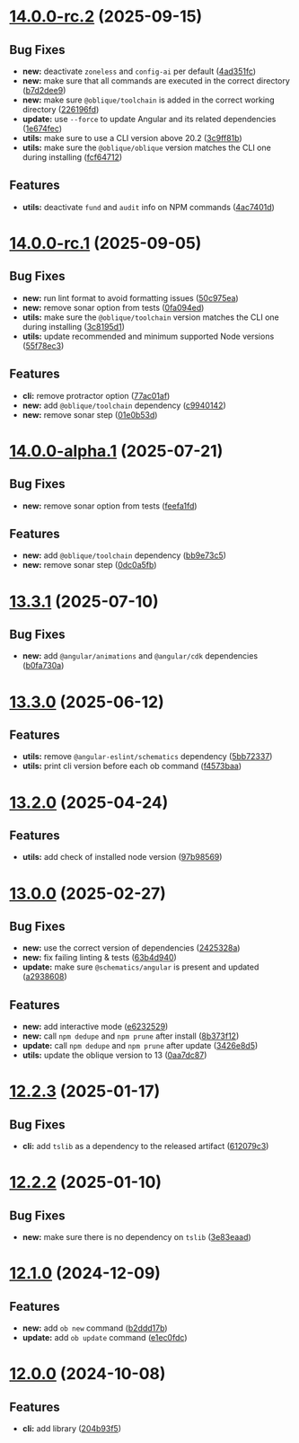 # [14.0.0-rc.2](https://github.com/oblique-bit/oblique/compare/14.0.0-rc.1...14.0.0-rc.2) (2025-09-15)

## Bug Fixes

- **new:** deactivate `zoneless` and `config-ai` per default ([4ad351fc](https://github.com/oblique-bit/oblique/commit/4ad351fcb8da435415ed1f1cb182fa8dd858dc92))
- **new:** make sure that all commands are executed in the correct directory ([b7d2dee9](https://github.com/oblique-bit/oblique/commit/b7d2dee9b2f68276c33f4812e532baba56c88e6e))
- **new:** make sure `@oblique/toolchain` is added in the correct working directory ([226196fd](https://github.com/oblique-bit/oblique/commit/226196fdeda92de7075f25ee7d626fc68b9b995b))
- **update:** use `--force` to update Angular and its related dependencies ([1e674fec](https://github.com/oblique-bit/oblique/commit/1e674fec2be06a2e911aaae4d6b8c0401681cd00))
- **utils:** make sure to use a CLI version above 20.2 ([3c9ff81b](https://github.com/oblique-bit/oblique/commit/3c9ff81bf18f4409724354a00fc3630a2001a5ee))
- **utils:** make sure the `@oblique/oblique` version matches the CLI one during installing ([fcf64712](https://github.com/oblique-bit/oblique/commit/fcf64712a1633c8bb014bc965e0015dd8e1c937e))

## Features

- **utils:** deactivate `fund` and `audit` info on NPM commands ([4ac7401d](https://github.com/oblique-bit/oblique/commit/4ac7401dcd1ff26ee2c90c32fd26c4324b306ae1))

# [14.0.0-rc.1](https://github.com/oblique-bit/oblique/compare/13.3.3...14.0.0-rc.1) (2025-09-05)

## Bug Fixes

- **new:** run lint format to avoid formatting issues ([50c975ea](https://github.com/oblique-bit/oblique/commit/50c975ea5921a8c17e66daf8b4319e812d93460b))
- **new:** remove sonar option from tests ([0fa094ed](https://github.com/oblique-bit/oblique/commit/0fa094edbcf5e9b5e8457ed4547d2c43c7352a82))
- **utils:** make sure the `@oblique/toolchain` version matches the CLI one during installing ([3c8195d1](https://github.com/oblique-bit/oblique/commit/3c8195d1d4e687da4ff1670f4479cd811f6c4833))
- **utils:** update recommended and minimum supported Node versions ([55f78ec3](https://github.com/oblique-bit/oblique/commit/55f78ec3637224f75066d2e9fdc26bd678ee8989))

## Features

- **cli:** remove protractor option ([77ac01af](https://github.com/oblique-bit/oblique/commit/77ac01afd5bc4a53362557125edc63646c0b8be6))
- **new:** add `@oblique/toolchain` dependency ([c9940142](https://github.com/oblique-bit/oblique/commit/c99401427c32a9b738faa1bc8be5024fc9c6e597))
- **new:** remove sonar step ([01e0b53d](https://github.com/oblique-bit/oblique/commit/01e0b53dba73becab8dcd6448a9ccf12871c3f5d))

# [14.0.0-alpha.1](https://github.com/oblique-bit/oblique/compare/13.3.2...14.0.0-alpha.1) (2025-07-21)

## Bug Fixes

- **new:** remove sonar option from tests ([feefa1fd](https://github.com/oblique-bit/oblique/commit/feefa1fdde55ae032612be9e3e6912cae058992b))

## Features

- **new:** add `@oblique/toolchain` dependency ([bb9e73c5](https://github.com/oblique-bit/oblique/commit/bb9e73c5b2d521bfd38a6a1971c30bd7bdddace6))
- **new:** remove sonar step ([0dc0a5fb](https://github.com/oblique-bit/oblique/commit/0dc0a5fb3d33d33c2284758c42633808310afeb3))

# [13.3.1](https://github.com/oblique-bit/oblique/compare/13.3.0...13.3.1) (2025-07-10)

## Bug Fixes

- **new:** add `@angular/animations` and `@angular/cdk` dependencies ([b0fa730a](https://github.com/oblique-bit/oblique/commit/b0fa730a3fed977c869627e29cbcb6ee75a0f34e))

# [13.3.0](https://github.com/oblique-bit/oblique/compare/13.2.3...13.3.0) (2025-06-12)

## Features

- **utils:** remove `@angular-eslint/schematics` dependency ([5bb72337](https://github.com/oblique-bit/oblique/commit/5bb723374155ef95c7424d4d07b6f2d5e1afbdf2))
- **utils:** print cli version before each ob command ([f4573baa](https://github.com/oblique-bit/oblique/commit/f4573baaa3353ad4be7e5cb692b65357c0b6f40f))

# [13.2.0](https://github.com/oblique-bit/oblique/compare/13.1.2...13.2.0) (2025-04-24)

## Features

- **utils:** add check of installed node version ([97b98569](https://github.com/oblique-bit/oblique/commit/97b985699113b3b5955b48e20a9b779d449cea24))

# [13.0.0](https://github.com/oblique-bit/oblique/compare/12.2.3...13.0.0) (2025-02-27)

## Bug Fixes

- **new:** use the correct version of dependencies ([2425328a](https://github.com/oblique-bit/oblique/commit/2425328a2f40d604b2f5edc2db0e1976cacb150a))
- **new:** fix failing linting & tests ([63b4d940](https://github.com/oblique-bit/oblique/commit/63b4d94004bf6dbcfc74e7731218a86353300150))
- **update:** make sure `@schematics/angular` is present and updated ([a2938608](https://github.com/oblique-bit/oblique/commit/a29386082eafe3c6eb89af4ca402493274a97529))

## Features

- **new:** add interactive mode ([e6232529](https://github.com/oblique-bit/oblique/commit/e62325296fb78814bfba25a86e9c5ae1eabf923d))
- **new:** call `npm dedupe` and `npm prune` after install ([8b373f12](https://github.com/oblique-bit/oblique/commit/8b373f12bb5a5d0c1d4852c7ccd378b0455f8515))
- **update:** call `npm dedupe` and `npm prune` after update ([3426e8d5](https://github.com/oblique-bit/oblique/commit/3426e8d53597627180f3e1e28f91b12b7bfc6214))
- **utils:** update the oblique version to 13 ([0aa7dc87](https://github.com/oblique-bit/oblique/commit/0aa7dc87dcc3f4fdadd4d06bea1dfdefd8144f68))

# [12.2.3](https://github.com/oblique-bit/oblique/compare/12.2.2...12.2.3) (2025-01-17)

## Bug Fixes

- **cli:** add `tslib` as a dependency to the released artifact ([612079c3](https://github.com/oblique-bit/oblique/commit/612079c318a8d3ce00372ef57271cf14c3048415))

# [12.2.2](https://github.com/oblique-bit/oblique/compare/12.2.1...12.2.2) (2025-01-10)

## Bug Fixes

- **new:** make sure there is no dependency on `tslib` ([3e83eaad](https://github.com/oblique-bit/oblique/commit/3e83eaad25229988edcff87a29001115b7095b57))

# [12.1.0](https://github.com/oblique-bit/oblique/compare/12.0.4...12.1.0) (2024-12-09)

## Features

- **new:** add `ob new` command ([b2ddd17b](https://github.com/oblique-bit/oblique/commit/b2ddd17bfa701c01058298e39b74862b4424d6e7))
- **update:** add `ob update` command ([e1ec0fdc](https://github.com/oblique-bit/oblique/commit/e1ec0fdc2b716c905e94e10eb1cf1b03c7350d6d))

# [12.0.0](https://github.com/oblique-bit/oblique/compare/11.3.4...12.0.0) (2024-10-08)

## Features

- **cli:** add library ([204b93f5](https://github.com/oblique-bit/oblique/commit/204b93f565b87f51444a850a8e8f92a5bf74e0e7))
